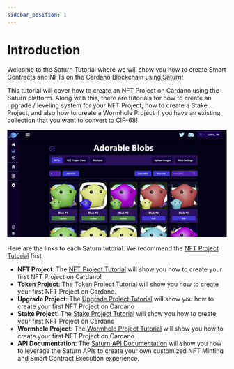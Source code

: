 ```yaml
---
sidebar_position: 1
---
```


# Introduction

Welcome to the Saturn Tutorial where we will show you how to create Smart Contracts and NFTs on the Cardano Blockchain using [Saturn](https://saturnnft.io)!

This tutorial will cover how to create an NFT Project on Cardano using the Saturn platform. Along with this, there are tutorials for how to create an upgrade / leveling system for your NFT Project, how to create a Stake Project, and also how to create a Wormhole Project if you have an existing collection that you want to convert to CIP-68!

![NFT Page](/img/introduction/nft-page.png)

Here are the links to each Saturn tutorial. We recommend the [NFT Project Tutorial](/docs/nft-projects/create-nft-project/nft-project-page.md) first

-   **NFT Project**: The [NFT Project Tutorial](/docs/nft-projects/create-nft-project/nft-project-page.md) will show you how to create your first NFT Project on Cardano!
-   **Token Project**: The [Token Project Tutorial](/docs/token-projects/create-token-project/token-project-page.md) will show you how to create your first NFT Project on Cardano.
-   **Upgrade Project**: The [Upgrade Project Tutorial](/docs/upgrade-projects/create-upgrade-project/upgrade-project-page.md) will show you how to create your first NFT Project on Cardano
-   **Stake Project**: The [Stake Project Tutorial](/docs/stake-projects/stake-project-page/staking-data-page.md) will show you how to create your first NFT Project on Cardano
-   **Wormhole Project**: The [Wormhole Project Tutorial](/docs/wormhole-projects/create-wormhole-project/wormhole-project-page.md) will show you how to create your first NFT Project on Cardano
-   **API Documentation**: The [Saturn API Documentation](/docs/api-documentation.md) will show you how to leverage the Saturn APIs to create your own customized NFT Minting and Smart Contract Execution experience.